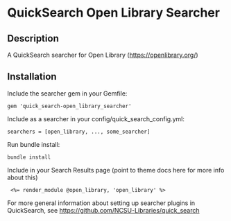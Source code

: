 # QuickSearch Open Library Searcher

## Description

A QuickSearch searcher for Open Library (https://openlibrary.org/)

## Installation

Include the searcher gem in your Gemfile:

    gem 'quick_search-open_library_searcher'

Include as a searcher in your config/quick_search_config.yml:

    searchers = [open_library, ..., some_searcher]

Run bundle install:

    bundle install

Include in your Search Results page (point to theme docs here for more info about this)

     <%= render_module @open_library, 'open_library' %>

For more general information about setting up searcher plugins in QuickSearch, see https://github.com/NCSU-Libraries/quick_search
